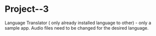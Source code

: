 # Project--3
Language Translator ( only already installed language to other) - only a sample app. Audio files need to be changed for the desired language.
